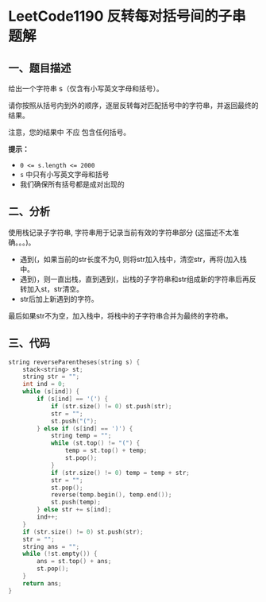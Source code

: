 # LeetCode1190 反转每对括号间的子串 题解

## 一、题目描述

给出一个字符串 s（仅含有小写英文字母和括号）。

请你按照从括号内到外的顺序，逐层反转每对匹配括号中的字符串，并返回最终的结果。

注意，您的结果中 不应 包含任何括号。

**提示：**

- `0 <= s.length <= 2000`
- `s` 中只有小写英文字母和括号
- 我们确保所有括号都是成对出现的



## 二、分析

使用栈记录子字符串, 字符串用于记录当前有效的字符串部分 (这描述不太准确。。。)。

+ 遇到(，如果当前的str长度不为0, 则将str加入栈中，清空str，再将(加入栈中。
+ 遇到)，则一直出栈，直到遇到(，出栈的子字符串和str组成新的字符串后再反转加入st，str清空。
+ str后加上新遇到的字符。

最后如果str不为空，加入栈中，将栈中的子字符串合并为最终的字符串。



## 三、代码

```c++
string reverseParentheses(string s) {
    stack<string> st;
    string str = "";
    int ind = 0;
    while (s[ind]) {
        if (s[ind] == '(') {
            if (str.size() != 0) st.push(str);
            str = "";
            st.push("(");
        } else if (s[ind] == ')') {
            string temp = "";
            while (st.top() != "(") {
                temp = st.top() + temp;
                st.pop();
            }
            if (str.size() != 0) temp = temp + str;
            str = "";
            st.pop();
            reverse(temp.begin(), temp.end());
            st.push(temp);
        } else str += s[ind];
        ind++;
    }
    if (str.size() != 0) st.push(str);
    str = "";
    string ans = "";
    while (!st.empty()) {
        ans = st.top() + ans;
        st.pop();
    }
    return ans;
}
```


